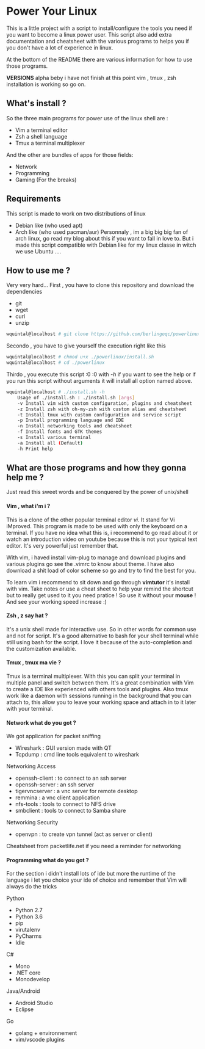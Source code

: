 # Power Your Linux 

This is a little project with a script to install/configure the tools you need 
if you want to become a linux power user. This script also add extra documentation
and cheatsheet with the various programs to helps you if you don't have a lot of 
experience in linux.

At the bottom of the README there are various information for how to use those programs.

**VERSIONS** alpha beby
i have not finish at this point
vim , tmux , zsh installation is working so go on.

## What's install ?

So the three main programs for power use of the linux shell are :
* Vim a terminal editor
* Zsh a shell language
* Tmux a terminal multiplexer

And the other are bundles of apps for those fields:
* Network 
* Programming
* Gaming (For the breaks)

## Requirements

This script is made to work on two distributions of linux
* Debian like (who used apt)
* Arch like (who used pacman/aur)
Personnaly , im a big big big fan of arch linux, go read my blog about this if you want
to fall in love to. But i made this script compatible with Debian like for my linux classe
in witch we use Ubuntu ....

## How to use me ?

Very very hard... First , you have to clone this repository and download the dependencies
* git
* wget
* curl
* unzip
```bash
wquintal@localhost # git clone https://github.com/berlingoqc/powerlinux.git ./ 
```
Secondo , you have to give yourself the execution right like this
```bash
wquintal@localhost # chmod u+x ./powerlinux/install.sh
wquintal@localhost # cd ./powerlinux
```
Thirdo , you execute this script :0 :0 with *-h* if you want to see the help or 
if you run this script without arguments it will install all option named above.
```bash
wquintal@localhost # ./install.sh -h
    Usage of ./install.sh : ./install.sh [args]                                     
    -v Install vim with custom configuration, plugins and cheatsheet
    -z Install zsh with oh-my-zsh with custom alias and cheatsheet
    -t Install tmux with custom configuration and service script
    -p Install programming language and IDE
    -n Install networking tools and cheatsheet
    -f Install fonts and GTK themes
    -s Install various terminal
    -a Install all (Default)
    -h Print help       
```

## What are those programs and how they gonna help me ?

Just read this sweet words and be conquered by the power of unix/shell

#### Vim , what i'm i ?

This is a clone of the other popular terminal editor *vi*. 
It stand for Vi iMproved. This program is made to be used with only the
keyboard on a terminal. If you have no idea what this is, i recommend to go
read about it or watch an introduction video on youtube because this is not
your typical text editor. It's very powerful just remember that.

With vim, i haved install vim-plug to manage and download plugins and various
plugins go see the .vimrc to know about theme. I have also download a shit load
of color scheme so go and try to find the best for you.

To learn vim i recommend to sit down and go through **vimtutor** it's install 
with vim. Take notes or use a cheat sheet to help your remind the shortcut but
to really get used to it you need pratice ! So use it without your **mouse** !
 And see your working speed increase :)

#### Zsh , z say hat ?

It's a unix shell made for interactive use. So in other words for common use
and not for script. It's a good alternative to bash for your shell terminal
while still using bash for the script. I love it because of the auto-completion
and the customization available.

#### Tmux , tmux ma vie ?

Tmux is a terminal multiplexer. With this you can split your terminal in multiple
panel and switch between them. It's a great combination with Vim to create a IDE
like experienced with others tools and plugins. Also tmux work like a daemon with
sessions running in the background that you can attach to, this allow you to leave
your working space and attach in to it later with your terminal. 


#### Network what do you got ?

We got application for packet sniffing
* Wireshark : GUI version made with QT
* Tcpdump : cmd line tools equivalent to wireshark

Networking Access
* openssh-client : to connect to an ssh server
* openssh-server : an ssh server
* tigervncserver : a vnc server for remote desktop
* remmina : a vnc client application
* nfs-tools : tools to connect to NFS drive
* smbclient : tools to connect to Samba share

Networking Security
* openvpn : to create vpn tunnel (act as server or client)

Cheatsheet from packetlife.net if you need a reminder for networking

#### Programming what do you got ?

For the section i didn't install lots of ide but more the runtime of the language
i let you choice your ide of choice and remember that Vim will always do the tricks

Python
* Python 2.7 
* Python 3.6
* pip
* virutalenv
* PyCharms
* Idle 

C#
* Mono
* .NET core
* Monodevelop

Java/Android
* Android Studio
* Eclipse

Go
* golang + environnement
* vim/vscode plugins
